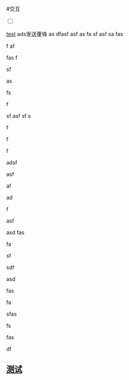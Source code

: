 #交互

<input type="checkbox">

[test](#test)
ads发送董锋
as
dfasf
asf
as
fa
sf
asf
sa
fas

f
af


fas
f

sf

as

fs

f

sf
asf
sf
s

f

f

f



adsf


asf

af

ad

f

asf

asd
fas

fa

sf

sdf

asd

fas

fa

sfas

fs

fas

df

## [测试](id:test)



